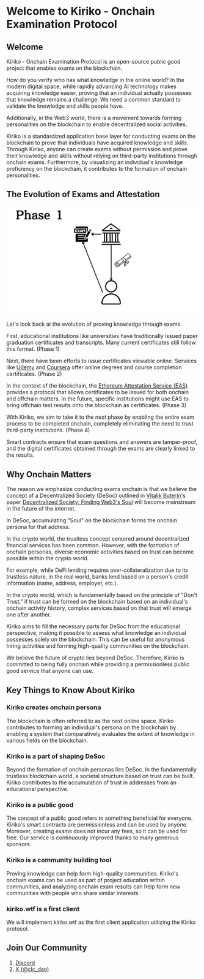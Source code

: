 # Welcome to Kiriko - Onchain Examination Protocol

## Welcome

Kiriko - Onchain Examination Protocol is an open-source public good project that enables exams on the blockchain.

How do you verify who has what knowledge in the online world? In the modern digital space, while rapidly advancing AI technology makes acquiring knowledge easier, proving that an individual actually possesses that knowledge remains a challenge. We need a common standard to validate the knowledge and skills people have.

Additionally, in the Web3 world, there is a movement towards forming personalities on the blockchain to enable decentralized social activities.

Kiriko is a standardized application base layer for conducting exams on the blockchain to prove that individuals have acquired knowledge and skills. Through Kiriko, anyone can create exams without permission and prove their knowledge and skills without relying on third-party institutions through onchain exams. Furthermore, by visualizing an individual's knowledge proficiency on the blockchain, it contributes to the formation of onchain personalities.

## The Evolution of Exams and Attestation

![attestation-history](./images/attestation-history.gif)

Let's look back at the evolution of proving knowledge through exams.

First, educational institutions like universities have traditionally issued paper graduation certificates and transcripts. Many current certificates still follow this format. (Phase 1)

Next, there have been efforts to issue certificates viewable online. Services like [Udemy](https://www.udemy.com/) and [Coursera](https://www.coursera.org/) offer online degrees and course completion certificates. (Phase 2)

In the context of the blockchain, the [Ethereum Attestation Service (EAS)](https://attest.org/) provides a protocol that allows certificates to be issued for both onchain and offchain matters. In the future, specific institutions might use EAS to bring offchain test results onto the blockchain as certificates. (Phase 3)

With Kiriko, we aim to take it to the next phase by enabling the entire exam process to be completed onchain, completely eliminating the need to trust third-party institutions. (Phase 4)

Smart contracts ensure that exam questions and answers are tamper-proof, and the digital certificates obtained through the exams are clearly linked to the results.

## Why Onchain Matters

The reason we emphasize conducting exams onchain is that we believe the concept of a Decentralized Society (DeSoc) outlined in [Vitalik Buterin](https://x.com/VitalikButerin)'s paper [Decentralized Society: Finding Web3's Soul](https://papers.ssrn.com/sol3/papers.cfm?abstract_id=4105763) will become mainstream in the future of the internet.

In DeSoc, accumulating "Soul" on the blockchain forms the onchain persona for that address.

In the crypto world, the trustless concept centered around decentralized financial services has been common. However, with the formation of onchain personas, diverse economic activities based on trust can become possible within the crypto world.

For example, while DeFi lending requires over-collateralization due to its trustless nature, in the real world, banks lend based on a person's credit information (name, address, employer, etc.).

In the crypto world, which is fundamentally based on the principle of "Don't Trust," if trust can be formed on the blockchain based on an individual's onchain activity history, complex services based on that trust will emerge one after another.

Kiriko aims to fill the necessary parts for DeSoc from the educational perspective, making it possible to assess what knowledge an individual possesses solely on the blockchain. This can be useful for anonymous hiring activities and forming high-quality communities on the blockchain.

We believe the future of crypto lies beyond DeSoc. Therefore, Kiriko is committed to being fully onchain while providing a permissionless public good service that anyone can use.

## Key Things to Know About Kiriko

### Kiriko creates onchain persona

The blockchain is often referred to as the next online space. Kiriko contributes to forming an individual's persona on the blockchain by enabling a system that comparatively evaluates the extent of knowledge in various fields on the blockchain.

### Kiriko is a part of shaping DeSoc

Beyond the formation of onchain personas lies DeSoc. In the fundamentally trustless blockchain world, a societal structure based on trust can be built. Kiriko contributes to the accumulation of trust in addresses from an educational perspective.

### Kiriko is a public good

The concept of a public good refers to something beneficial for everyone. Kiriko's smart contracts are permissionless and can be used by anyone. Moreover, creating exams does not incur any fees, so it can be used for free. Our service is continuously improved thanks to many generous sponsors.

### Kiriko is a community building tool

Proving knowledge can help form high-quality communities. Kiriko's onchain exams can be used as part of project education within communities, and analyzing onchain exam results can help form new communities with people who share similar interests.

### kiriko.wtf is a first client

We will implement kiriko.wtf as the first client application utilizing the Kiriko protocol.

## Join Our Community

1. [Discord](https://discord.gg/YHE4uDCVep)
2. [X (@clc_dao)](https://x.com/clc_dao)
